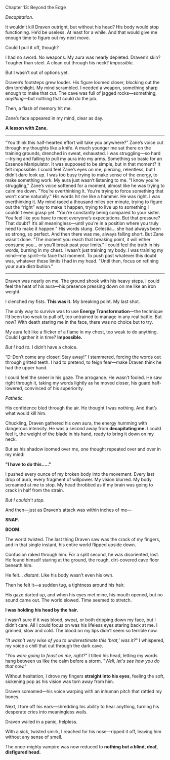 Chapter 13: Beyond the Edge

*Decapitation.*

It wouldn’t kill Draven outright, but without his head? His body would stop functioning. He’d be useless. At least for a while. And that would give me enough time to figure out my next move.

Could I pull it off, though?

I had no sword. No weapons. My aura was nearly depleted. Draven’s skin? Tougher than steel. A clean cut through his neck? *Impossible*.

But I wasn’t out of options yet.

Draven’s footsteps grew louder. His figure loomed closer, blocking out the dim torchlight. My mind scrambled. I needed a weapon, something sharp enough to make that cut. The cave was full of jagged rocks—something, *anything*—but nothing that could do the job.

Then, a flash of memory hit me.

Zane’s face appeared in my mind, clear as day.

**A lesson with Zane.**

---

“You think this half-hearted effort will take you anywhere?” Zane’s voice cut through my thoughts like a knife.
A much younger me sat there on the training grounds, drenched in sweat, exhausted. I was struggling—so hard—trying and failing to pull my aura into my arms. Something so basic for an Essence Manipulator. It was supposed to be simple, but in that moment? It felt impossible.
I could feel Zane’s eyes on me, piercing, relentless, but I didn’t dare look up. I was too busy trying to make sense of the energy, to make something work. My aura just wasn’t listening to me.
"I know you’re struggling," Zane’s voice softened for a moment, almost like he was trying to calm me down. "You’re overthinking it. You’re trying to force something that won’t come naturally."
His words hit me like a hammer. He was right. I was overthinking it. My mind raced a thousand miles per minute, trying to figure out the “right” way to make it happen, trying to live up to something I couldn’t even grasp yet.
"You’re constantly being compared to your sister. You feel like you have to meet everyone’s expectations. But that pressure? That doubt? It’s all meaningless—until you’re in a position where you truly need to make it happen."
His words stung. Celestia... she had always been so strong, so perfect. And then there was me, always falling short. But Zane wasn’t done.
"The moment you reach that breaking point, it will either consume you... or you’ll break past your limits."
I could feel the truth in his words, burning in my chest. I wasn’t just training my body. I was training my mind—my spirit—to face that moment. To push past whatever this doubt was, whatever these limits I had in my head.
"Until then, focus on refining your aura distribution.”

---

Draven was nearly on me. The ground shook with his heavy steps. I could feel the heat of his aura—his presence pressing down on me like an iron weight.

I clenched my fists. **This was it.** My breaking point. My last shot.

The only way to survive was to use **Energy Transformation**—the technique I’d been too weak to pull off, too untrained to manage in any real battle. But now? With death staring me in the face, there was no choice but to try.

My aura felt like a flicker of a flame in my chest, too weak to do anything. Could I gather it in time? **Impossible.**

*But I had to.* I didn’t have a choice.

“D-Don’t come any closer! Stay away!” I stammered, forcing the words out through gritted teeth. I had to pretend, to feign fear—make Draven think he had the upper hand.

I could feel the sneer in his gaze. The arrogance. He wasn’t fooled. He saw right through it, taking my words lightly as he moved closer, his guard half-lowered, convinced of his superiority.

*Pathetic.*

His confidence bled through the air. He thought I was nothing. And that’s what would kill him.

Chuckling, Draven gathered his own aura, the energy humming with dangerous intensity. He was a second away from **decapitating me.** I could feel it, the weight of the blade in his hand, ready to bring it down on my neck.

But as his shadow loomed over me, one thought repeated over and over in my mind:

**"I have to do this….."**

I pushed every ounce of my broken body into the movement. Every last drop of aura, every fragment of willpower. My vision blurred. My body screamed at me to stop. My head throbbed as if my brain was going to crack in half from the strain.

*But I couldn’t stop.*

And then—just as Draven’s attack was within inches of me—

**SNAP.**

**BOOM.**

The world twisted. The last thing Draven saw was the crack of my fingers, and in that single instant, his entire world flipped upside down.

Confusion raked through him. For a split second, he was disoriented, lost. He found himself staring at the ground, the rough, dirt-covered cave floor beneath him.

He felt… *distant*. Like his body wasn’t even his own.

Then he felt it—a sudden tug, a tightness around his hair.

His gaze darted up, and when his eyes met mine, his mouth opened, but no sound came out. The world slowed. Time seemed to stretch.

**I was holding his head by the hair.**

I wasn’t sure if it was blood, sweat, or both dripping down my face, but I didn’t care. All I could focus on was his lifeless eyes staring back at me. I grinned, slow and cold. The blood on my lips didn’t seem so terrible now.

*"It wasn’t very wise of you to underestimate this ‘brat,’ was it?*" I whispered, my voice a chill that cut through the dark cave.

“*You were going to feast on me, right?*” I tilted his head, letting my words hang between us like the calm before a storm. "*Well, let's see how you do that now."*

Without hesitation, I drove my fingers **straight into his eyes**, feeling the soft, sickening pop as his vision was torn away from him.

Draven screamed—his voice warping with an inhuman pitch that rattled my bones.

Next, I tore off his ears—shredding his ability to hear anything, turning his desperate cries into meaningless wails.

Draven wailed in a panic, helpless.

With a sick, twisted smirk, I reached for his nose—ripped it off, leaving him without any sense of smell.

The once-mighty vampire was now reduced to **nothing but a blind, deaf, disfigured head.**
